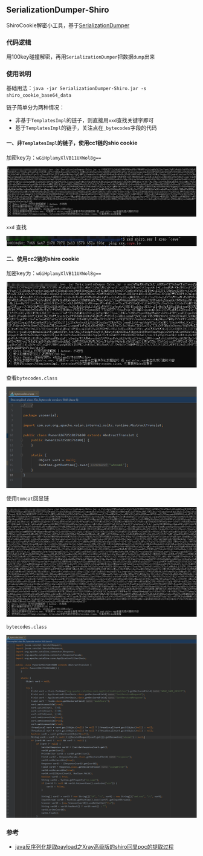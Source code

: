 ## SerializationDumper-Shiro

ShiroCookie解密小工具，基于[SerializationDumper](https://github.com/NickstaDB/SerializationDumper)

### 代码逻辑

用100key碰撞解密，再用`SerializationDumper`把数据`dump`出来

### 使用说明

基础用法：`java -jar SerializationDumper-Shiro.jar -s shiro_cookie_base64_data`

链子简单分为两种情况：

- 非基于`TemplatesImpl`的链子，则直接用`xxd`查找关键字即可
- 基于`TemplatesImpl`的链子，关注点在`_bytecodes`字段的代码

#### 一、非`TemplatesImpl`的链子，使用cc1链的shio cookie

加密key为：`wGiHplamyXlVB11UXWol8g==`

![image-20200815172742532](img/image-20200815172742532.png)

`xxd` 查找

![image-20200815172851945](img/image-20200815172851945.png)

#### 二、使用cc2链的shiro cookie

加密key为：`wGiHplamyXlVB11UXWol8g==`

![image-20200815171611749](img/image-20200815171611749.png)

查看`bytecodes.class`

![image-20200815171738935](img/image-20200815171738935.png)

使用`tomcat`回显链

![image-20200815172010899](img/image-20200815172010899.png)

`bytecodes.class`

![image-20200815172050382](img/image-20200815172050382.png)

### 参考

- [java反序列化提取payload之Xray高级版的shiro回显poc的提取过程](https://mp.weixin.qq.com/s/EBH3pfFKx4vwCy1Z7h_DcQ)

